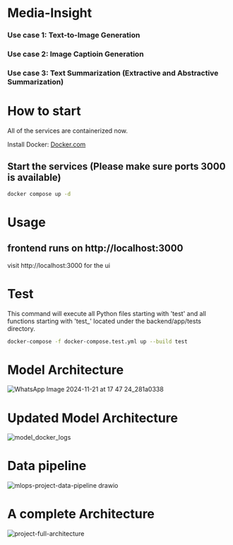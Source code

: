 # Media-Insight
### Use case 1: Text-to-Image Generation
### Use case 2: Image Captioin Generation
### Use case 3: Text Summarization (Extractive and Abstractive Summarization)


# How to start
All of the services are containerized now.

Install Docker: [Docker.com](https://www.docker.com/)

## Start the services (Please make sure ports 3000 is available)

```sh
docker compose up -d
```


# Usage

## frontend runs on http://localhost:3000
visit http://localhost:3000 for the ui


# Test
This command will execute all Python files starting with 'test' and all functions starting with 'test_' located under the backend/app/tests directory.
```sh
docker-compose -f docker-compose.test.yml up --build test
```

# Model Architecture

![WhatsApp Image 2024-11-21 at 17 47 24_281a0338](https://github.com/user-attachments/assets/a24dc39a-049a-4161-912f-ed8b7efddfd2)

# Updated Model Architecture

![model_docker_logs](https://github.com/user-attachments/assets/30cf2abe-e7db-4055-b4b1-3985d1b2c2b8)


# Data pipeline
![mlops-project-data-pipeline drawio](https://github.com/user-attachments/assets/7bccfa61-6941-435b-b7ab-3010cc86a469)

# A complete Architecture
![project-full-architecture](https://github.com/user-attachments/assets/69b7c6ba-1325-41e6-adca-1230c5254035)
